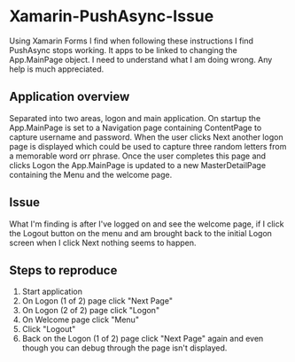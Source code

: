 # Xamarin-PushAsync-Issue
Using Xamarin Forms I find when following these instructions I find PushAsync stops working. It apps to be linked to changing the App.MainPage object. I need to understand what I am doing wrong. Any help is much appreciated.

Application overview
---------------------------
Separated into two areas, logon and main application. On startup the App.MainPage is set to a Navigation page containing ContentPage to capture username and password. When the user clicks Next another logon page is displayed which could be used to capture three random letters from a memorable word orr phrase. Once the user completes this page and clicks Logon the App.MainPage is updated to a new MasterDetailPage containing the Menu and the welcome page. 

Issue
-----
What I'm finding is after I've logged on and see the welcome page, if I click the Logout button on the menu and am brought back to the initial Logon screen when I click Next nothing seems to happen.

Steps to reproduce
------------------
1. Start application
2. On Logon (1 of 2) page click "Next Page"
3. On Logon (2 of 2) page click "Logon"
4. On Welcome page click "Menu"
5. Click "Logout"
6. Back on the Logon (1 of 2) page click "Next Page" again and even though you can debug through the page isn't displayed.

